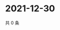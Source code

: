 # 2021-12-30

共 0 条

<!-- BEGIN WEIBO -->
<!-- 最后更新时间 Thu Dec 30 2021 22:01:08 GMT+0800 (China Standard Time) -->

<!-- END WEIBO -->
